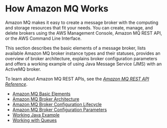 # How Amazon MQ Works<a name="amazon-mq-how-it-works"></a>

Amazon MQ makes it easy to create a message broker with the computing and storage resources that fit your needs\. You can create, manage, and delete brokers using the AWS Management Console, Amazon MQ REST API, or the AWS Command Line Interface\.

This section describes the basic elements of a message broker, lists available Amazon MQ broker instance types and their statuses, provides an overview of broker architecture, explains broker configuration parameters and offers a working example of using Java Message Service \(JMS\) with an ActiveMQ broker\.

To learn about Amazon MQ REST APIs, see the *[Amazon MQ REST API Reference](http://docs.aws.amazon.com/amazon-mq/latest/api-reference/)*\.


+ [Amazon MQ Basic Elements](amazon-mq-basic-elements.md)
+ [Amazon MQ Broker Architecture](amazon-mq-broker-architecture.md)
+ [Amazon MQ Broker Configuration Lifecycle](amazon-mq-broker-configuration-lifecycle.md)
+ [Amazon MQ Broker Configuration Parameters](amazon-mq-broker-configuration-parameters.md)
+ [Working Java Example](amazon-mq-working-java-example.md)
+ [Working with Queues](amazon-mq-working-with-queues.md)